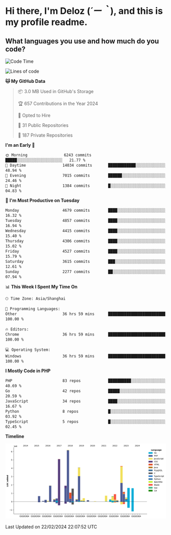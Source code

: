 # **Hi there, I'm Deloz (*´ー｀*), and this is my profile readme.**

## **What languages you use and how much do you code?**

<!--START_SECTION:waka-->
![Code Time](http://img.shields.io/badge/Code%20Time-3%2C353%20hrs%2015%20mins-blue)

![Lines of code](https://img.shields.io/badge/From%20Hello%20World%20I%27ve%20Written-36.1%20million%20lines%20of%20code-blue)

**🐱 My GitHub Data** 

> 📦 3.0 MB Used in GitHub's Storage 
 > 
> 🏆 657 Contributions in the Year 2024
 > 
> 💼 Opted to Hire
 > 
> 📜 31 Public Repositories 
 > 
> 🔑 187 Private Repositories 
 > 
**I'm an Early 🐤** 

```text
🌞 Morning                6243 commits        █████░░░░░░░░░░░░░░░░░░░░   21.77 % 
🌆 Daytime                14034 commits       ████████████░░░░░░░░░░░░░   48.94 % 
🌃 Evening                7015 commits        ██████░░░░░░░░░░░░░░░░░░░   24.46 % 
🌙 Night                  1384 commits        █░░░░░░░░░░░░░░░░░░░░░░░░   04.83 % 
```
📅 **I'm Most Productive on Tuesday** 

```text
Monday                   4679 commits        ████░░░░░░░░░░░░░░░░░░░░░   16.32 % 
Tuesday                  4857 commits        ████░░░░░░░░░░░░░░░░░░░░░   16.94 % 
Wednesday                4415 commits        ████░░░░░░░░░░░░░░░░░░░░░   15.40 % 
Thursday                 4306 commits        ████░░░░░░░░░░░░░░░░░░░░░   15.02 % 
Friday                   4527 commits        ████░░░░░░░░░░░░░░░░░░░░░   15.79 % 
Saturday                 3615 commits        ███░░░░░░░░░░░░░░░░░░░░░░   12.61 % 
Sunday                   2277 commits        ██░░░░░░░░░░░░░░░░░░░░░░░   07.94 % 
```


📊 **This Week I Spent My Time On** 

```text
🕑︎ Time Zone: Asia/Shanghai

💬 Programming Languages: 
Other                    36 hrs 59 mins      █████████████████████████   100.00 % 

🔥 Editors: 
Chrome                   36 hrs 59 mins      █████████████████████████   100.00 % 

💻 Operating System: 
Windows                  36 hrs 59 mins      █████████████████████████   100.00 % 
```

**I Mostly Code in PHP** 

```text
PHP                      83 repos            ██████████░░░░░░░░░░░░░░░   40.69 % 
Go                       42 repos            █████░░░░░░░░░░░░░░░░░░░░   20.59 % 
JavaScript               34 repos            ████░░░░░░░░░░░░░░░░░░░░░   16.67 % 
Python                   8 repos             █░░░░░░░░░░░░░░░░░░░░░░░░   03.92 % 
TypeScript               5 repos             █░░░░░░░░░░░░░░░░░░░░░░░░   02.45 % 
```



**Timeline**

![Lines of Code chart](https://raw.githubusercontent.com/deloz/deloz/main/assets/bar_graph.png)


 Last Updated on 22/02/2024 22:07:52 UTC
<!--END_SECTION:waka-->
